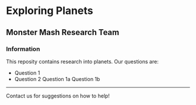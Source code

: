 # Exploring Planets

## Monster Mash Research Team

### Information

This reposity contains research into planets.  Our questions are:
* Question 1
* Question 2
   Question 1a
   Question 1b
---
Contact us for suggestions on how to help!
